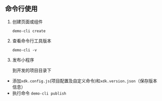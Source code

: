 ## 命令行使用
1. 创建页面或组件

    `demo-cli create`

2. 查看命令行工具版本

    `demo-cli -v`

3. 发布小程序

    到开发的项目目录下
- 添加`xdk.config.js`(项目配置及自定义命令)和`xdk.version.json`（保存版本信息）
- 执行命令 `demo-cli publish`